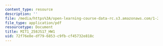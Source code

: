 ```yaml
---
content_type: resource
description: ''
file: /media/https%3A/open-learning-course-data-rc.s3.amazonaws.com/1-258j-public-transportation-systems-spring-2017/72f76e8edf796853c9fbcf45732e818c_MIT1_258JS17_HW1.pdf
file_type: application/pdf
resourcetype: Document
title: MIT1_258JS17_HW1
uid: 72f76e8e-df79-6853-c9fb-cf45732e818c
---
```

